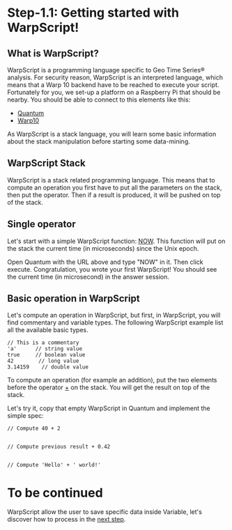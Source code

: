 # Step-1.1: Getting started with WarpScript!

## What is WarpScript?

WarpScript is a programming language specific to Geo Time Series® analysis. For security reason, WarpScript is an interpreted language, which means that a Warp 10 backend have to be reached to execute your script. Fortunately for you, we set-up a platform on a Raspberry Pi that should be nearby. You should be able to connect to this elements like this:

* [Quantum](http://192.168.1.1:8090)
* [Warp10](http://192.168.1.1:8080)

As WarpScript is a stack language, you will learn some basic information about the stack manipulation before starting some data-mining.

## WarpScript Stack

WarpScript is a stack related programming language. This means that to compute an operation you first have to put all the parameters on the stack, then put the operator. Then if a result is produced, it will be pushed on top of the stack.

## Single operator

Let's start with a simple WarpScript function: [NOW](http://www.warp10.io/reference/functions/function_NOW/). This function will put on the stack the current time (in microseconds) since the Unix epoch.

Open Quantum with the URL above and type "NOW" in it. Then click execute. Congratulation, you wrote your first WarpScript! You should see the current time (in microsecond) in the answer session.

## Basic operation in WarpScript

Let's compute an operation in WarpScript, but first, in WarpScript, you will find commentary and variable types. 
The following WarpScript example list all the available basic types.

```
// This is a commentary
'a'      // string value
true     // boolean value
42        // long value
3.14159    // double value
```

To compute an operation (for example an addition), put the two elements before the operator [+](http://www.warp10.io/reference/functions/function_ADD/) on the stack.
You will get the result on top of the stack. 


Let's try it, copy that empty WarpScript in Quantum and implement the simple spec:

```
// Compute 40 + 2


// Compute previous result + 0.42


// Compute 'Hello' + ' world!'
```

# To be continued

WarpScript allow the user to save specific data inside Variable, let's discover how to process in the [next step](/step-1-WarpScript/1.2-Introducing-the-Variables/README.md).